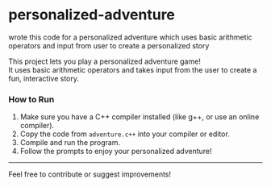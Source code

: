 # personalized-adventure
wrote this code for a personalized adventure which uses basic arithmetic operators and input from user to create a personalized story

This project lets you play a personalized adventure game!  
It uses basic arithmetic operators and takes input from the user to create a fun, interactive story.

### How to Run

1. Make sure you have a C++ compiler installed (like g++, or use an online compiler).
2. Copy the code from `adventure.c++` into your compiler or editor.
3. Compile and run the program.
4. Follow the prompts to enjoy your personalized adventure!

---

Feel free to contribute or suggest improvements!
